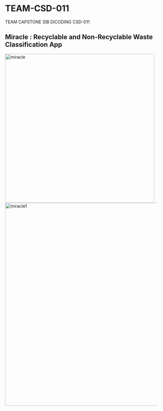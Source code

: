 # TEAM-CSD-011
TEAM CAPSTONE SIB DICODING CSD-011

## Miracle : Recyclable and Non-Recyclable Waste Classification App
<img width="492" alt="miracle" src="https://user-images.githubusercontent.com/71582007/177461711-c4154702-6f95-484e-8ed9-d63eb48d7206.png">
<img width="670" alt="miracle1" src="https://user-images.githubusercontent.com/71582007/177461720-9005d0bd-7c85-437c-8275-981cb6c9ee42.PNG">
